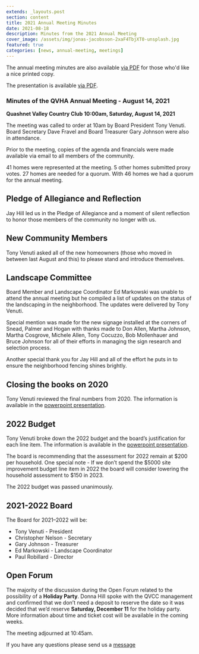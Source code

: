 ```yaml
---
extends: _layouts.post
section: content
title: 2021 Annual Meeting Minutes
date: 2021-08-18
description: Minutes from the 2021 Annual Meeting
cover_image: /assets/img/jonas-jacobsson-2xaF4TbjXT0-unsplash.jpg
featured: true
categories: [news, annual-meeting, meetings]
---
```


The annual meeting minutes are also available [via PDF](/assets/files/2021-annual-meeting-minutes.pdf) for those who'd like a nice printed copy.

The presentation is available [via PDF](/assets/files/2021-annual-meeting-presentation.pdf).


### Minutes of the QVHA Annual Meeting - August 14, 2021

**Quashnet Valley Country Club** 
**10:00am, Saturday, August 14, 2021** 

The meeting was called to order at 10am by Board President Tony Venuti. Board Secretary Dave Fravel and Board Treasurer Gary Johnson were also in attendance.

Prior to the meeting, copies of the agenda and financials were made available via email to all members of the community. 

41 homes were represented at the meeting. 5 other homes submitted proxy votes. 27 homes are needed for a quorum. With 46 homes we had a quorum for the annual meeting.


## Pledge of Allegiance and Reflection
Jay Hill led us in the Pledge of Allegiance and a moment of silent reflection to honor those members of the community no longer with us.


## New Community Members
Tony Venuti asked all of the new homeowners (those who moved in between last August and this) to please stand and introduce themselves.


## Landscape Committee
Board Member and Landscape Coordinator Ed Markowski was unable to attend the annual meeting but he compiled a list of updates on the status of the landscaping in the neighborhood.  The updates were delivered by Tony Venuti. 

Special mention was made for the new signage installed at the corners of Snead, Palmer and Hogan with thanks made to Don Allen, Martha Johnson, Martha Cosgrove, Michele Allen, Tony Cocuzzo, Bob Mollenhauer and Bruce Johnson for all of their efforts in managing the sign research and selection process.

Another special thank you for Jay Hill and all of the effort he puts in to ensure the neighborhood fencing shines brightly. 


## Closing the books on 2020
Tony Venuti reviewed the final numbers from 2020. The information is available in the [powerpoint presentation](/assets/files/2021-annual-meeting-presentation.pdf).


## 2022 Budget
Tony Venuti broke down the 2022 budget and the board’s justification for each line item. The information is available in the [powerpoint presentation](/assets/files/2021-annual-meeting-presentation.pdf). 

The board is recommending that the assessment for 2022 remain at $200 per household. One special note - If we don’t spend the $5000 site improvement budget line item in 2022 the board will consider lowering the household assessment to $150 in 2023.

The 2022 budget was passed unanimously.


## 2021-2022 Board
The Board for 2021–2022 will be:

* Tony Venuti - President
* Christopher Nelson - Secretary
* Gary Johnson - Treasurer
* Ed Markowski - Landscape Coordinator
* Paul Robillard - Director



## Open Forum
The majority of the discussion during the Open Forum related to the possibility of a **Holiday Party**.  Donna Hill spoke with the QVCC management and confirmed that we don’t need a deposit to reserve the date so it was decided that we’d reserve **Saturday, December 11** for the holiday party. More information about time and ticket cost will be available in the coming weeks. 

The meeting adjourned at 10:45am.

If you have any questions please send us a [message](/contact)
